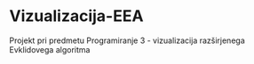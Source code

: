 # Vizualizacija-EEA
Projekt pri predmetu Programiranje 3 - vizualizacija razširjenega Evklidovega algoritma
